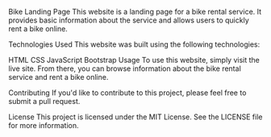 Bike Landing Page
This website is a landing page for a bike rental service. It provides basic information about the service and allows users to quickly rent a bike online.

Technologies Used
This website was built using the following technologies:

HTML
CSS
JavaScript
Bootstrap
Usage
To use this website, simply visit the live site. From there, you can browse information about the bike rental service and rent a bike online.

Contributing
If you'd like to contribute to this project, please feel free to submit a pull request.

License
This project is licensed under the MIT License. See the LICENSE file for more information.
